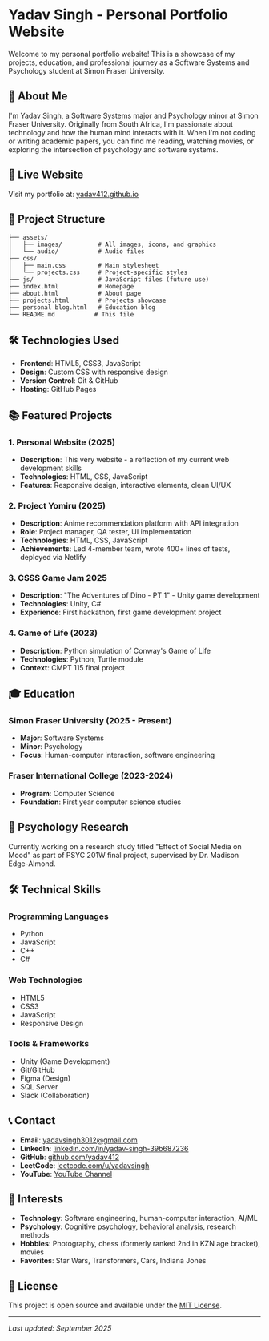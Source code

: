 # Yadav Singh - Personal Portfolio Website

Welcome to my personal portfolio website! This is a showcase of my projects, education, and professional journey as a Software Systems and Psychology student at Simon Fraser University.

## 🌟 About Me

I'm Yadav Singh, a Software Systems major and Psychology minor at Simon Fraser University. Originally from South Africa, I'm passionate about technology and how the human mind interacts with it. When I'm not coding or writing academic papers, you can find me reading, watching movies, or exploring the intersection of psychology and software systems.

## 🚀 Live Website

Visit my portfolio at: [yadav412.github.io](https://yadav412.github.io)

## 📁 Project Structure

```
├── assets/
│   ├── images/          # All images, icons, and graphics
│   └── audio/           # Audio files
├── css/
│   ├── main.css         # Main stylesheet
│   └── projects.css     # Project-specific styles
├── js/                  # JavaScript files (future use)
├── index.html           # Homepage
├── about.html           # About page
├── projects.html        # Projects showcase
├── personal blog.html   # Education blog
└── README.md           # This file
```

## 🛠️ Technologies Used

- **Frontend**: HTML5, CSS3, JavaScript
- **Design**: Custom CSS with responsive design
- **Version Control**: Git & GitHub
- **Hosting**: GitHub Pages

## 📚 Featured Projects

### 1. Personal Website (2025)

- **Description**: This very website - a reflection of my current web development skills
- **Technologies**: HTML, CSS, JavaScript
- **Features**: Responsive design, interactive elements, clean UI/UX

### 2. Project Yomiru (2025)

- **Description**: Anime recommendation platform with API integration
- **Role**: Project manager, QA tester, UI implementation
- **Technologies**: HTML, CSS, JavaScript
- **Achievements**: Led 4-member team, wrote 400+ lines of tests, deployed via Netlify

### 3. CSSS Game Jam 2025

- **Description**: "The Adventures of Dino - PT 1" - Unity game development
- **Technologies**: Unity, C#
- **Experience**: First hackathon, first game development project

### 4. Game of Life (2023)

- **Description**: Python simulation of Conway's Game of Life
- **Technologies**: Python, Turtle module
- **Context**: CMPT 115 final project

## 🎓 Education

### Simon Fraser University (2025 - Present)

- **Major**: Software Systems
- **Minor**: Psychology
- **Focus**: Human-computer interaction, software engineering

### Fraser International College (2023-2024)

- **Program**: Computer Science
- **Foundation**: First year computer science studies

## 🧠 Psychology Research

Currently working on a research study titled "Effect of Social Media on Mood" as part of PSYC 201W final project, supervised by Dr. Madison Edge-Almond.

## 🛠️ Technical Skills

### Programming Languages

- Python
- JavaScript
- C++
- C#

### Web Technologies

- HTML5
- CSS3
- JavaScript
- Responsive Design

### Tools & Frameworks

- Unity (Game Development)
- Git/GitHub
- Figma (Design)
- SQL Server
- Slack (Collaboration)

## 📞 Contact

- **Email**: [yadavsingh3012@gmail.com](mailto:yadavsingh3012@gmail.com)
- **LinkedIn**: [linkedin.com/in/yadav-singh-39b687236](https://www.linkedin.com/in/yadav-singh-39b687236/)
- **GitHub**: [github.com/yadav412](https://github.com/yadav412)
- **LeetCode**: [leetcode.com/u/yadavsingh](https://leetcode.com/u/yadavsingh/)
- **YouTube**: [YouTube Channel](https://www.youtube.com/channel/UCzw3EgNxmEVYmIB7QKJcVNQ)

## 🎯 Interests

- **Technology**: Software engineering, human-computer interaction, AI/ML
- **Psychology**: Cognitive psychology, behavioral analysis, research methods
- **Hobbies**: Photography, chess (formerly ranked 2nd in KZN age bracket), movies
- **Favorites**: Star Wars, Transformers, Cars, Indiana Jones

## 📄 License

This project is open source and available under the [MIT License](LICENSE).

---

_Last updated: September 2025_
